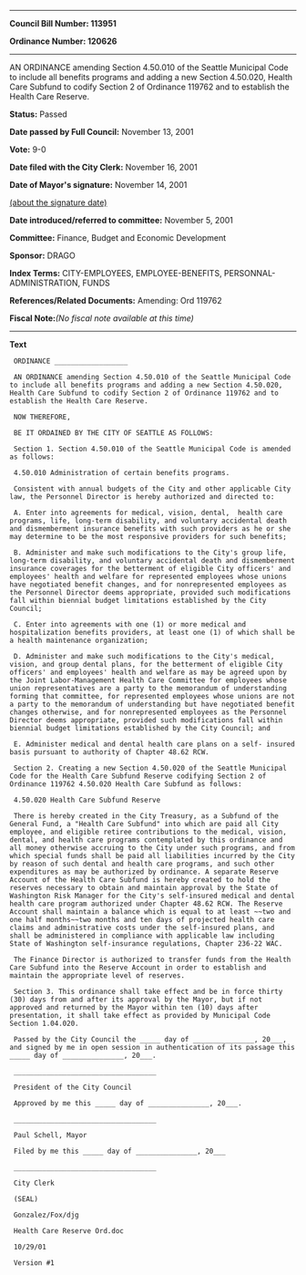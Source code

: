

********

**Council Bill Number: 113951**
   
**Ordinance Number: 120626**
********

 AN ORDINANCE amending Section 4.50.010 of the Seattle Municipal Code to include all benefits programs and adding a new Section 4.50.020, Health Care Subfund to codify Section 2 of Ordinance 119762 and to establish the Health Care Reserve.

**Status:** Passed
   
**Date passed by Full Council:** November 13, 2001
   
**Vote:** 9-0
   
**Date filed with the City Clerk:** November 16, 2001
   
**Date of Mayor's signature:** November 14, 2001
   
[(about the signature date)](/~public/approvaldate.htm)
   
   
   
**Date introduced/referred to committee:** November 5, 2001
   
**Committee:** Finance, Budget and Economic Development
   
**Sponsor:** DRAGO
   
   
**Index Terms:** CITY-EMPLOYEES, EMPLOYEE-BENEFITS, PERSONNAL-ADMINISTRATION, FUNDS

**References/Related Documents:** Amending: Ord 119762

**Fiscal Note:**_(No fiscal note available at this time)_

********

**Text**
   
```
 ORDINANCE __________________

 AN ORDINANCE amending Section 4.50.010 of the Seattle Municipal Code to include all benefits programs and adding a new Section 4.50.020, Health Care Subfund to codify Section 2 of Ordinance 119762 and to establish the Health Care Reserve.

 NOW THEREFORE,

 BE IT ORDAINED BY THE CITY OF SEATTLE AS FOLLOWS:

 Section 1. Section 4.50.010 of the Seattle Municipal Code is amended as follows:

 4.50.010 Administration of certain benefits programs.

 Consistent with annual budgets of the City and other applicable City law, the Personnel Director is hereby authorized and directed to:

 A. Enter into agreements for medical, vision, dental,  health care programs, life, long-term disability, and voluntary accidental death and dismemberment insurance benefits with such providers as he or she may determine to be the most responsive providers for such benefits;

 B. Administer and make such modifications to the City's group life, long-term disability, and voluntary accidental death and dismemberment insurance coverages for the betterment of eligible City officers' and employees' health and welfare for represented employees whose unions have negotiated benefit changes, and for nonrepresented employees as the Personnel Director deems appropriate, provided such modifications fall within biennial budget limitations established by the City Council;

 C. Enter into agreements with one (1) or more medical and hospitalization benefits providers, at least one (1) of which shall be a health maintenance organization;

 D. Administer and make such modifications to the City's medical, vision, and group dental plans, for the betterment of eligible City officers' and employees' health and welfare as may be agreed upon by the Joint Labor-Management Health Care Committee for employees whose union representatives are a party to the memorandum of understanding forming that committee, for represented employees whose unions are not a party to the memorandum of understanding but have negotiated benefit changes otherwise, and for nonrepresented employees as the Personnel Director deems appropriate, provided such modifications fall within biennial budget limitations established by the City Council; and

 E. Administer medical and dental health care plans on a self- insured basis pursuant to authority of Chapter 48.62 RCW.

 Section 2. Creating a new Section 4.50.020 of the Seattle Municipal Code for the Health Care Subfund Reserve codifying Section 2 of Ordinance 119762 4.50.020 Health Care Subfund as follows:

 4.50.020 Health Care Subfund Reserve

 There is hereby created in the City Treasury, as a Subfund of the General Fund, a "Health Care Subfund" into which are paid all City employee, and eligible retiree contributions to the medical, vision, dental, and health care programs contemplated by this ordinance and all money otherwise accruing to the City under such programs, and from which special funds shall be paid all liabilities incurred by the City by reason of such dental and health care programs, and such other expenditures as may be authorized by ordinance. A separate Reserve Account of the Health Care Subfund is hereby created to hold the reserves necessary to obtain and maintain approval by the State of Washington Risk Manager for the City's self-insured medical and dental health care program authorized under Chapter 48.62 RCW. The Reserve Account shall maintain a balance which is equal to at least ~~two and one half months~~two months and ten days of projected health care claims and administrative costs under the self-insured plans, and shall be administered in compliance with applicable law including State of Washington self-insurance regulations, Chapter 236-22 WAC.

 The Finance Director is authorized to transfer funds from the Health Care Subfund into the Reserve Account in order to establish and maintain the appropriate level of reserves.

 Section 3. This ordinance shall take effect and be in force thirty (30) days from and after its approval by the Mayor, but if not approved and returned by the Mayor within ten (10) days after presentation, it shall take effect as provided by Municipal Code Section 1.04.020.

 Passed by the City Council the _____ day of _______________, 20___, and signed by me in open session in authentication of its passage this _____ day of _______________, 20___.

 ___________________________________

 President of the City Council

 Approved by me this _____ day of _______________, 20___.

 ___________________________________

 Paul Schell, Mayor

 Filed by me this _____ day of _______________, 20___

 ___________________________________

 City Clerk

 (SEAL)

 Gonzalez/Fox/djg

 Health Care Reserve Ord.doc

 10/29/01

 Version #1

```
